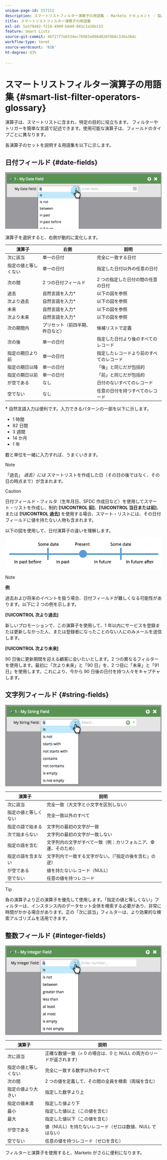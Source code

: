 ```yaml
---
unique-page-id: 557312
description: スマートリストフィルター演算子の用語集 - Marketo ドキュメント - 製品ドキュメント
title: スマートリストフィルター演算子の用語集
exl-id: 5a370482-f214-4909-bb49-801c1a36b153
feature: Smart Lists
source-git-commit: 4bf27f7eb534ec76983a898d020f0b8c336a36dc
workflow-type: tm+mt
source-wordcount: '616'
ht-degree: 83%

---
```


# スマートリストフィルター演算子の用語集 {#smart-list-filter-operators-glossary}

演算子は、スマートリストに含まれ、特定の目的に役立ちます。 フィルターやトリガーを簡単な言語で記述できます。使用可能な演算子は、フィールドのタイプごとに異なります。

各演算子のセットを説明する用語集を以下に示します。

## 日付フィールド {#date-fields}

![](assets/smart-list-filter-operators-glossary-1.png)

演算子を選択すると、右側が動的に変化します。

<table><thead>
  <tr>
    <th>演算子</th>
    <th>右側</th>
    <th>説明</th>
  </tr></thead>
<tbody>
  <tr>
    <td>次に該当</td>
    <td>単一の日付</td>
    <td>完全に一致する日付</td>
  </tr>
  <tr>
    <td>指定の値と等しくない</td>
    <td>単一の日付</td>
    <td>指定した日付以外の任意の日付</td>
  </tr>
  <tr>
    <td>次の間</td>
    <td>2 つの日付フィールド</td>
    <td>2 つの指定した日付の間の任意の日付</td>
  </tr>
  <tr>
    <td>過去</td>
    <td>自然言語を入力*</td>
    <td>以下の図を参照</td>
  </tr>
  <tr>
    <td>次より過去</td>
    <td>自然言語を入力*</td>
    <td>以下の図を参照</td>
  </tr>
  <tr>
    <td>未来</td>
    <td>自然言語を入力*</td>
    <td>以下の図を参照</td>
  </tr>
  <tr>
    <td>次より未来</td>
    <td>自然言語を入力*</td>
    <td>以下の図を参照</td>
  </tr>
  <tr>
    <td>次の期間内</td>
    <td>プリセット（前四半期、昨日など）</td>
    <td>候補リストで定義</td>
  </tr>
  <tr>
    <td>次の後</td>
    <td>単一の日付</td>
    <td>指定した日付より後のすべてのレコード</td>
  </tr>
  <tr>
    <td>指定の期日より前</td>
    <td>単一の日付</td>
    <td>指定したレコードより前のすべてのレコード</td>
  </tr>
  <tr>
    <td>指定の期日以降</td>
    <td>単一の日付</td>
    <td>「後」と同じだが包括的</td>
  </tr>
  <tr>
    <td>指定の期日以前</td>
    <td>単一の日付</td>
    <td>「前」と同じだが包括的</td>
  </tr>
  <tr>
    <td>が空である</td>
    <td>なし</td>
    <td>日付のないすべてのレコード</td>
  </tr>
  <tr>
    <td>空でない</td>
    <td>なし</td>
    <td>任意の日付を持つすべてのレコード</td>
  </tr>
</tbody></table>

**&#42;** 自然言語入力は便利です。入力できるパターンの一部を以下に示します。

* 1 時間
* 82 日間
* 3 週間
* 14 か月
* 1 年

数と単位を一緒に入力すれば、うまくいきます。

>[!NOTE]
>
>「過去」 _過去）には_ スマートリストを作成した日（その日の後ではなく、その日の時点まで）が含まれます。

>[!CAUTION]
>
>日付フィールド・フィルタ（生年月日、SFDC 作成日など）を使用してスマート・リストを作成し、制約 **[!UICONTROL 前]**、**[!UICONTROL 当日または前]**、または **[!UICONTROL 過去]** を使用する場合、スマート・リストには、その日付フィールドに値を持たない人物も含まれます。

以下の図を使用して、日付演算子の違いを理解します。

![](assets/smart-list-filter-operators-glossary-2.png)

>[!NOTE]
>
>**例**
>
>過去および将来のイベントを扱う場合、日付フィールドが難しくなる可能性があります。以下に 2 つの例を示します。
>
>**[!UICONTROL 次より過去]**
>
>新しいプロモーションで、この演算子を使用して、1 年以内にサービスを登録または更新しなかった人、または登録者になったことのない人にのみメールを送信します。
>
>**[!UICONTROL 次より未来]**
>
>90 日後に更新期間を迎える顧客に会いたいとします。2 つの異なるフィルターを使用します。最初に「次より未来」と「90 日」を、2 つ目に「未来」と「91 日」を使用します。これにより、今から 90 日後の日付を持つ人々をキャプチャします。

## 文字列フィールド {#string-fields}

![](assets/smart-list-filter-operators-glossary-3.png)

<table><thead>
  <tr>
    <th>演算子</th>
    <th>説明</th>
  </tr></thead>
<tbody>
  <tr>
    <td>次に該当</td>
    <td>完全一致（大文字と小文字を区別しない）</td>
  </tr>
  <tr>
    <td>指定の値と等しくない</td>
    <td>完全一致以外のすべて</td>
  </tr>
  <tr>
    <td>指定の語で始まる</td>
    <td>文字列の最初の文字が一致</td>
  </tr>
  <tr>
    <td>次で始まらない</td>
    <td>文字列の最初の文字が一致しない</td>
  </tr>
  <tr>
    <td>指定の語を含む</td>
    <td>文字列内の文字がすべて一致（例：カリフォルニア、幸運、そのため）</td>
  </tr>
  <tr>
    <td>指定の語を含まない</td>
    <td>文字列内で一致する文字がない。（「指定の後を含む」の逆）</td>
  </tr>
  <tr>
    <td>が空である</td>
    <td>値を持たないレコード（NULL）</td>
  </tr>
  <tr>
    <td>空でない</td>
    <td>任意の値を持つレコード</td>
  </tr>
</tbody>
</table>

>[!TIP]
>
>負の演算子より正の演算子を優先して使用します。「指定の値と等しくない」フィルターは、インスタンス内のデータセット全体を検索する必要があり、非常に時間がかかる場合があります。正の「次に該当」フィルターは、より効果的な検索アルゴリズムを活用できます。

## 整数フィールド {#integer-fields}

![](assets/smart-list-filter-operators-glossary-4.png)

<table><thead>
  <tr>
    <th>演算子</th>
    <th>説明</th>
  </tr></thead>
<tbody>
  <tr>
    <td>次に該当</td>
    <td>正確な数値一致（= 0 の場合は、0 と NULL の両方のリードが返されます）</td>
  </tr>
  <tr>
    <td>指定の値と等しくない</td>
    <td>完全に一致する数字以外のすべて</td>
  </tr>
  <tr>
    <td>次の間</td>
    <td>2 つの値を定義して、その間の全員を検索（両端を含む）</td>
  </tr>
  <tr>
    <td>指定の値より大きい</td>
    <td>指定した数字より上</td>
  </tr>
  <tr>
    <td>指定の値未満</td>
    <td>指定した値より下</td>
  </tr>
  <tr>
    <td>最小</td>
    <td>指定した値以上（この値を含む）</td>
  </tr>
  <tr>
    <td>最大</td>
    <td>指定した値以下（この値を含む）</td>
  </tr>
  <tr>
    <td>が空である</td>
    <td>値（NULL）を持たないレコード（ゼロは数値、NULL ではない）</td>
  </tr>
  <tr>
    <td>空でない</td>
    <td>任意の値を持つレコード（ゼロを含む）</td>
  </tr>
</tbody>
</table>

フィルターと演算子を使用すると、Marketo がさらに便利になります。
